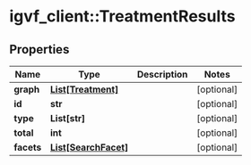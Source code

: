 # igvf_client::TreatmentResults


## Properties
Name | Type | Description | Notes
------------ | ------------- | ------------- | -------------
**graph** | [**List[Treatment]**](Treatment.md) |  | [optional] 
**id** | **str** |  | [optional] 
**type** | **List[str]** |  | [optional] 
**total** | **int** |  | [optional] 
**facets** | [**List[SearchFacet]**](SearchFacet.md) |  | [optional] 


